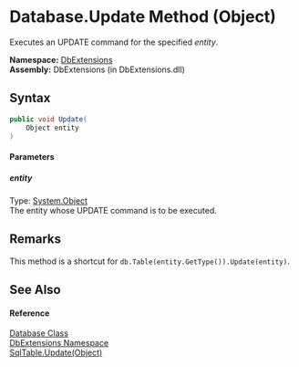 Database.Update Method (Object)
===============================
Executes an UPDATE command for the specified *entity*.

**Namespace:** [DbExtensions][1]  
**Assembly:** DbExtensions (in DbExtensions.dll)

Syntax
------

```csharp
public void Update(
	Object entity
)
```

#### Parameters

##### *entity*
Type: [System.Object][2]  
The entity whose UPDATE command is to be executed.


Remarks
-------
This method is a shortcut for `db.Table(entity.GetType()).Update(entity)`.

See Also
--------

#### Reference
[Database Class][3]  
[DbExtensions Namespace][1]  
[SqlTable.Update(Object)][4]  

[1]: ../README.md
[2]: http://msdn.microsoft.com/en-us/library/e5kfa45b
[3]: README.md
[4]: ../SqlTable/Update.md